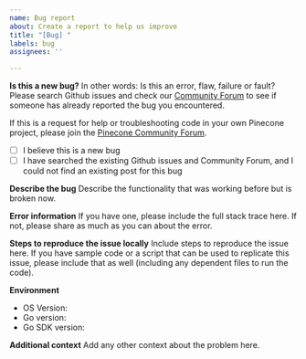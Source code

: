 ```yaml
---
name: Bug report
about: Create a report to help us improve
title: "[Bug] "
labels: bug
assignees: ''

---
```


**Is this a new bug?**
In other words: Is this an error, flaw, failure or fault? Please search Github issues and check our [Community Forum](https://community.pinecone.io/) to see if someone has already reported the bug you encountered. 

If this is a request for help or troubleshooting code in your own Pinecone project, please join the [Pinecone Community Forum](https://community.pinecone.io/).

- [ ] I believe this is a new bug
- [ ] I have searched the existing Github issues and Community Forum, and I could not find an existing post for this bug

**Describe the bug**
Describe the functionality that was working before but is broken now.

**Error information**
If you have one, please include the full stack trace here. If not, please share as much as you can about the error.

**Steps to reproduce the issue locally**
Include steps to reproduce the issue here. If you have sample code or a script that can be used to replicate this issue, please include that as well (including any dependent files to run the code).  

**Environment**
* OS Version: 
* Go version:
* Go SDK version:

**Additional context**
Add any other context about the problem here.
